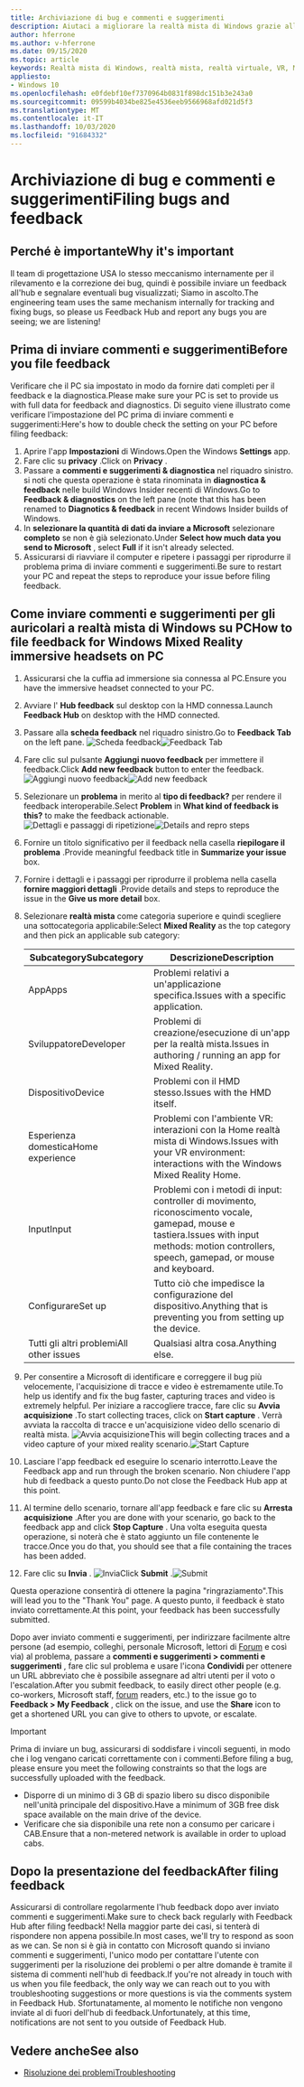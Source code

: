```yaml
---
title: Archiviazione di bug e commenti e suggerimenti
description: Aiutaci a migliorare la realtà mista di Windows grazie alla presentazione di commenti e suggerimenti usando le categorie corrette nell'App Hub di feedback.
author: hferrone
ms.author: v-hferrone
ms.date: 09/15/2020
ms.topic: article
keywords: Realtà mista di Windows, realtà mista, realtà virtuale, VR, MR, feedback, Hub feedback, bug
appliesto:
- Windows 10
ms.openlocfilehash: e0fdebf10ef7370964b0831f898dc151b3e243a0
ms.sourcegitcommit: 09599b4034be825e4536eeb9566968afd021d5f3
ms.translationtype: MT
ms.contentlocale: it-IT
ms.lasthandoff: 10/03/2020
ms.locfileid: "91684332"
---
```

# <a name="filing-bugs-and-feedback"></a><span data-ttu-id="050f1-104">Archiviazione di bug e commenti e suggerimenti</span><span class="sxs-lookup"><span data-stu-id="050f1-104">Filing bugs and feedback</span></span>

## <a name="why-its-important"></a><span data-ttu-id="050f1-105">Perché è importante</span><span class="sxs-lookup"><span data-stu-id="050f1-105">Why it's important</span></span>

<span data-ttu-id="050f1-106">Il team di progettazione USA lo stesso meccanismo internamente per il rilevamento e la correzione dei bug, quindi è possibile inviare un feedback all'hub e segnalare eventuali bug visualizzati; Siamo in ascolto.</span><span class="sxs-lookup"><span data-stu-id="050f1-106">The engineering team uses the same mechanism internally for tracking and fixing bugs, so please us Feedback Hub and report any bugs you are seeing; we are listening!</span></span>

## <a name="before-you-file-feedback"></a><span data-ttu-id="050f1-107">Prima di inviare commenti e suggerimenti</span><span class="sxs-lookup"><span data-stu-id="050f1-107">Before you file feedback</span></span>

<span data-ttu-id="050f1-108">Verificare che il PC sia impostato in modo da fornire dati completi per il feedback e la diagnostica.</span><span class="sxs-lookup"><span data-stu-id="050f1-108">Please make sure your PC is set to provide us with full data for feedback and diagnostics.</span></span> <span data-ttu-id="050f1-109">Di seguito viene illustrato come verificare l'impostazione del PC prima di inviare commenti e suggerimenti:</span><span class="sxs-lookup"><span data-stu-id="050f1-109">Here's how to double check the setting on your PC before filing feedback:</span></span>
1. <span data-ttu-id="050f1-110">Aprire l'app **Impostazioni** di Windows.</span><span class="sxs-lookup"><span data-stu-id="050f1-110">Open the Windows **Settings** app.</span></span>
2. <span data-ttu-id="050f1-111">Fare clic su **privacy** .</span><span class="sxs-lookup"><span data-stu-id="050f1-111">Click on **Privacy** .</span></span>
3. <span data-ttu-id="050f1-112">Passare a **commenti e suggerimenti & diagnostica** nel riquadro sinistro. si noti che questa operazione è stata rinominata in **diagnostica & feedback** nelle build Windows Insider recenti di Windows.</span><span class="sxs-lookup"><span data-stu-id="050f1-112">Go to **Feedback & diagnostics** on the left pane (note that this has been renamed to **Diagnotics & feedback** in recent Windows Insider builds of Windows.</span></span>
4. <span data-ttu-id="050f1-113">In **selezionare la quantità di dati da inviare a Microsoft** selezionare **completo** se non è già selezionato.</span><span class="sxs-lookup"><span data-stu-id="050f1-113">Under **Select how much data you send to Microsoft** , select **Full** if it isn't already selected.</span></span>
5. <span data-ttu-id="050f1-114">Assicurarsi di riavviare il computer e ripetere i passaggi per riprodurre il problema prima di inviare commenti e suggerimenti.</span><span class="sxs-lookup"><span data-stu-id="050f1-114">Be sure to restart your PC and repeat the steps to reproduce your issue before filing feedback.</span></span>

## <a name="how-to-file-feedback-for-windows-mixed-reality-immersive-headsets-on-pc"></a><span data-ttu-id="050f1-115">Come inviare commenti e suggerimenti per gli auricolari a realtà mista di Windows su PC</span><span class="sxs-lookup"><span data-stu-id="050f1-115">How to file feedback for Windows Mixed Reality immersive headsets on PC</span></span>
1. <span data-ttu-id="050f1-116">Assicurarsi che la cuffia ad immersione sia connessa al PC.</span><span class="sxs-lookup"><span data-stu-id="050f1-116">Ensure you have the immersive headset connected to your PC.</span></span>
2. <span data-ttu-id="050f1-117">Avviare l' **Hub feedback** sul desktop con la HMD connessa.</span><span class="sxs-lookup"><span data-stu-id="050f1-117">Launch **Feedback Hub** on desktop with the HMD connected.</span></span>
3. <span data-ttu-id="050f1-118">Passare alla **scheda feedback** nel riquadro sinistro.</span><span class="sxs-lookup"><span data-stu-id="050f1-118">Go to **Feedback Tab** on the left pane.</span></span> <span data-ttu-id="050f1-119">![Scheda feedback](images/feedback1.png)</span><span class="sxs-lookup"><span data-stu-id="050f1-119">![Feedback Tab](images/feedback1.png)</span></span> 
4. <span data-ttu-id="050f1-120">Fare clic sul pulsante **Aggiungi nuovo feedback** per immettere il feedback.</span><span class="sxs-lookup"><span data-stu-id="050f1-120">Click **Add new feedback** button to enter the feedback.</span></span> <span data-ttu-id="050f1-121">![Aggiungi nuovo feedback](images/feedback2.png)</span><span class="sxs-lookup"><span data-stu-id="050f1-121">![Add new feedback](images/feedback2.png)</span></span>
5. <span data-ttu-id="050f1-122">Selezionare un **problema** in merito al **tipo di feedback?** per rendere il feedback interoperabile.</span><span class="sxs-lookup"><span data-stu-id="050f1-122">Select **Problem** in **What kind of feedback is this?** to make the feedback actionable.</span></span> <span data-ttu-id="050f1-123">![Dettagli e passaggi di ripetizione](images/feedback3.png)</span><span class="sxs-lookup"><span data-stu-id="050f1-123">![Details and repro steps](images/feedback3.png)</span></span>
6. <span data-ttu-id="050f1-124">Fornire un titolo significativo per il feedback nella casella **riepilogare il problema** .</span><span class="sxs-lookup"><span data-stu-id="050f1-124">Provide meaningful feedback title in **Summarize your issue** box.</span></span>
7. <span data-ttu-id="050f1-125">Fornire i dettagli e i passaggi per riprodurre il problema nella casella **fornire maggiori dettagli** .</span><span class="sxs-lookup"><span data-stu-id="050f1-125">Provide details and steps to reproduce the issue in the **Give us more detail** box.</span></span>
8. <span data-ttu-id="050f1-126">Selezionare **realtà mista** come categoria superiore e quindi scegliere una sottocategoria applicabile:</span><span class="sxs-lookup"><span data-stu-id="050f1-126">Select **Mixed Reality** as the top category and then pick an applicable sub category:</span></span>

   | <span data-ttu-id="050f1-127">Subcategory</span><span class="sxs-lookup"><span data-stu-id="050f1-127">Subcategory</span></span>      | <span data-ttu-id="050f1-128">Descrizione</span><span class="sxs-lookup"><span data-stu-id="050f1-128">Description</span></span>                                                                           |
   |------------------|---------------------------------------------------------------------------------------|
   | <span data-ttu-id="050f1-129">App</span><span class="sxs-lookup"><span data-stu-id="050f1-129">Apps</span></span>             | <span data-ttu-id="050f1-130">Problemi relativi a un'applicazione specifica.</span><span class="sxs-lookup"><span data-stu-id="050f1-130">Issues with a specific application.</span></span>                                                   |
   | <span data-ttu-id="050f1-131">Sviluppatore</span><span class="sxs-lookup"><span data-stu-id="050f1-131">Developer</span></span>        | <span data-ttu-id="050f1-132">Problemi di creazione/esecuzione di un'app per la realtà mista.</span><span class="sxs-lookup"><span data-stu-id="050f1-132">Issues in authoring / running an app for Mixed Reality.</span></span>                               |
   | <span data-ttu-id="050f1-133">Dispositivo</span><span class="sxs-lookup"><span data-stu-id="050f1-133">Device</span></span>           | <span data-ttu-id="050f1-134">Problemi con il HMD stesso.</span><span class="sxs-lookup"><span data-stu-id="050f1-134">Issues with the HMD itself.</span></span>                                                           |
   | <span data-ttu-id="050f1-135">Esperienza domestica</span><span class="sxs-lookup"><span data-stu-id="050f1-135">Home experience</span></span>  | <span data-ttu-id="050f1-136">Problemi con l'ambiente VR: interazioni con la Home realtà mista di Windows.</span><span class="sxs-lookup"><span data-stu-id="050f1-136">Issues with your VR environment: interactions with the Windows Mixed Reality Home.</span></span>    |
   | <span data-ttu-id="050f1-137">Input</span><span class="sxs-lookup"><span data-stu-id="050f1-137">Input</span></span>            | <span data-ttu-id="050f1-138">Problemi con i metodi di input: controller di movimento, riconoscimento vocale, gamepad, mouse e tastiera.</span><span class="sxs-lookup"><span data-stu-id="050f1-138">Issues with input methods: motion controllers, speech, gamepad, or mouse and keyboard.</span></span>|
   | <span data-ttu-id="050f1-139">Configurare</span><span class="sxs-lookup"><span data-stu-id="050f1-139">Set up</span></span>           | <span data-ttu-id="050f1-140">Tutto ciò che impedisce la configurazione del dispositivo.</span><span class="sxs-lookup"><span data-stu-id="050f1-140">Anything that is preventing you from setting up the device.</span></span>                           |
   | <span data-ttu-id="050f1-141">Tutti gli altri problemi</span><span class="sxs-lookup"><span data-stu-id="050f1-141">All other issues</span></span> | <span data-ttu-id="050f1-142">Qualsiasi altra cosa.</span><span class="sxs-lookup"><span data-stu-id="050f1-142">Anything else.</span></span>                                                                        |


9. <span data-ttu-id="050f1-143">Per consentire a Microsoft di identificare e correggere il bug più velocemente, l'acquisizione di tracce e video è estremamente utile.</span><span class="sxs-lookup"><span data-stu-id="050f1-143">To help us identify and fix the bug faster, capturing traces and video is extremely helpful.</span></span> <span data-ttu-id="050f1-144">Per iniziare a raccogliere tracce, fare clic su **Avvia acquisizione** .</span><span class="sxs-lookup"><span data-stu-id="050f1-144">To start collecting traces, click on **Start capture** .</span></span> <span data-ttu-id="050f1-145">Verrà avviata la raccolta di tracce e un'acquisizione video dello scenario di realtà mista. ![ Avvia acquisizione](images/feedback4.png)</span><span class="sxs-lookup"><span data-stu-id="050f1-145">This will begin collecting traces and a video capture of your mixed reality scenario.![Start Capture](images/feedback4.png)</span></span>
10. <span data-ttu-id="050f1-146">Lasciare l'app feedback ed eseguire lo scenario interrotto.</span><span class="sxs-lookup"><span data-stu-id="050f1-146">Leave the Feedback app and run through the broken scenario.</span></span> <span data-ttu-id="050f1-147">Non chiudere l'app hub di feedback a questo punto.</span><span class="sxs-lookup"><span data-stu-id="050f1-147">Do not close the Feedback Hub app at this point.</span></span>
11. <span data-ttu-id="050f1-148">Al termine dello scenario, tornare all'app feedback e fare clic su **Arresta acquisizione** .</span><span class="sxs-lookup"><span data-stu-id="050f1-148">After you are done with your scenario, go back to the feedback app and click **Stop Capture** .</span></span> <span data-ttu-id="050f1-149">Una volta eseguita questa operazione, si noterà che è stato aggiunto un file contenente le tracce.</span><span class="sxs-lookup"><span data-stu-id="050f1-149">Once you do that, you should see that a file containing the traces has been added.</span></span>
12. <span data-ttu-id="050f1-150">Fare clic su **Invia** . ![ Invia](images/feedback5.png)</span><span class="sxs-lookup"><span data-stu-id="050f1-150">Click **Submit** .![Submit](images/feedback5.png)</span></span>

<span data-ttu-id="050f1-151">Questa operazione consentirà di ottenere la pagina "ringraziamento".</span><span class="sxs-lookup"><span data-stu-id="050f1-151">This will lead you to the "Thank You" page.</span></span> <span data-ttu-id="050f1-152">A questo punto, il feedback è stato inviato correttamente.</span><span class="sxs-lookup"><span data-stu-id="050f1-152">At this point, your feedback has been successfully submitted.</span></span> 

<span data-ttu-id="050f1-153">Dopo aver inviato commenti e suggerimenti, per indirizzare facilmente altre persone (ad esempio, colleghi, personale Microsoft, lettori di [Forum](https://forums.hololens.com/) e così via) al problema, passare a **commenti e suggerimenti > commenti e suggerimenti** , fare clic sul problema e usare l'icona **Condividi** per ottenere un URL abbreviato che è possibile assegnare ad altri utenti per il voto o l'escalation.</span><span class="sxs-lookup"><span data-stu-id="050f1-153">After you submit feedback, to easily direct other people (e.g. co-workers, Microsoft staff, [forum](https://forums.hololens.com/) readers, etc.) to the issue go to **Feedback > My Feedback** , click on the issue, and use the **Share** icon to get a shortened URL you can give to others to upvote, or escalate.</span></span>

> [!IMPORTANT]
> <span data-ttu-id="050f1-154">Prima di inviare un bug, assicurarsi di soddisfare i vincoli seguenti, in modo che i log vengano caricati correttamente con i commenti.</span><span class="sxs-lookup"><span data-stu-id="050f1-154">Before filing a bug, please ensure you meet the following constraints so that the logs are successfully uploaded with the feedback.</span></span>
>    * <span data-ttu-id="050f1-155">Disporre di un minimo di 3 GB di spazio libero su disco disponibile nell'unità principale del dispositivo.</span><span class="sxs-lookup"><span data-stu-id="050f1-155">Have a minimum of 3GB free disk space available on the main drive of the device.</span></span>
>    * <span data-ttu-id="050f1-156">Verificare che sia disponibile una rete non a consumo per caricare i CAB.</span><span class="sxs-lookup"><span data-stu-id="050f1-156">Ensure that a non-metered network is available in order to upload cabs.</span></span>


## <a name="after-filing-feedback"></a><span data-ttu-id="050f1-157">Dopo la presentazione del feedback</span><span class="sxs-lookup"><span data-stu-id="050f1-157">After filing feedback</span></span>

<span data-ttu-id="050f1-158">Assicurarsi di controllare regolarmente l'hub feedback dopo aver inviato commenti e suggerimenti.</span><span class="sxs-lookup"><span data-stu-id="050f1-158">Make sure to check back regularly with Feedback Hub after filing feedback!</span></span> <span data-ttu-id="050f1-159">Nella maggior parte dei casi, si tenterà di rispondere non appena possibile.</span><span class="sxs-lookup"><span data-stu-id="050f1-159">In most cases, we'll try to respond as soon as we can.</span></span> <span data-ttu-id="050f1-160">Se non si è già in contatto con Microsoft quando si inviano commenti e suggerimenti, l'unico modo per contattare l'utente con suggerimenti per la risoluzione dei problemi o per altre domande è tramite il sistema di commenti nell'hub di feedback.</span><span class="sxs-lookup"><span data-stu-id="050f1-160">If you're not already in touch with us when you file feedback, the only way we can reach out to you with troubleshooting suggestions or more questions is via the comments system in Feedback Hub.</span></span> <span data-ttu-id="050f1-161">Sfortunatamente, al momento le notifiche non vengono inviate al di fuori dell'hub di feedback.</span><span class="sxs-lookup"><span data-stu-id="050f1-161">Unfortunately, at this time, notifications are not sent to you outside of Feedback Hub.</span></span>


## <a name="see-also"></a><span data-ttu-id="050f1-162">Vedere anche</span><span class="sxs-lookup"><span data-stu-id="050f1-162">See also</span></span>
* [<span data-ttu-id="050f1-163">Risoluzione dei problemi</span><span class="sxs-lookup"><span data-stu-id="050f1-163">Troubleshooting</span></span>](troubleshooting-windows-mixed-reality.md)

